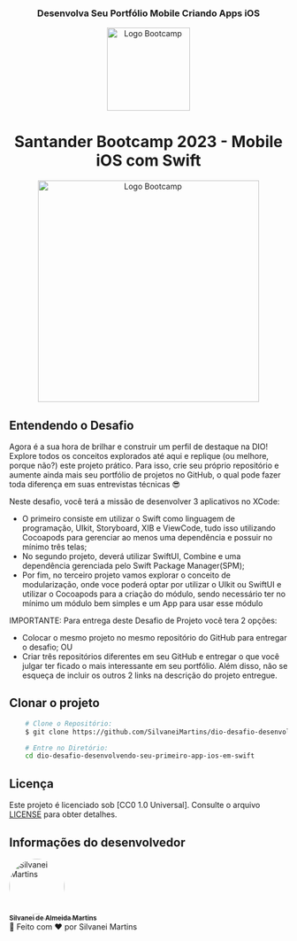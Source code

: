 <h3 align="center">
  Desenvolva Seu Portfólio Mobile Criando Apps iOS
</h3>

<div align="center">
<img src="https://hermes.digitalinnovation.one/assets/diome/logo-full.svg" alt="Logo Bootcamp" width="150">

<h1>
  Santander Bootcamp 2023 -  Mobile iOS com Swift
</h1>
<img src="https://hermes.dio.me/tracks/61d57203-7c43-4d8d-a3f0-833faa2ce680.png" alt="Logo Bootcamp" width="400">
</div>

## Entendendo o Desafio

Agora é a sua hora de brilhar e construir um perfil de destaque na DIO! Explore todos os conceitos explorados até aqui e replique (ou melhore, porque não?) este projeto prático. Para isso, crie seu próprio repositório e aumente ainda mais seu portfólio de projetos no GitHub, o qual pode fazer toda diferença em suas entrevistas técnicas 😎

Neste desafio, você terá a missão de desenvolver 3 aplicativos no XCode:

- O primeiro consiste em utilizar o Swift como linguagem de programação, UIkit, Storyboard, XIB e ViewCode, tudo isso utilizando Cocoapods para gerenciar ao menos uma dependência e possuir no mínimo três telas;
- No segundo projeto, deverá utilizar SwiftUI, Combine e uma dependência gerenciada pelo Swift Package Manager(SPM);
- Por fim, no terceiro projeto vamos explorar o conceito de modularização, onde voce poderá optar por utilizar o UIkit ou SwiftUI e utilizar o Cocoapods para a criação do módulo, sendo necessário ter no mínimo um módulo bem simples e um App para usar esse módulo

IMPORTANTE: Para entrega deste Desafio de Projeto você tera 2 opções:

- Colocar o mesmo projeto no mesmo repositório do GitHub para entregar o desafio; OU
- Criar três repositórios diferentes em seu GitHub e entregar o que você julgar ter ficado o mais interessante em seu portfólio. Além disso, não se esqueça de incluir os outros 2 links na descrição do projeto entregue.

## Clonar o projeto

```bash
    # Clone o Repositório:
    $ git clone https://github.com/SilvaneiMartins/dio-desafio-desenvolvendo-seu-primeiro-app-ios-em-swift

    # Entre no Diretório:
    cd dio-desafio-desenvolvendo-seu-primeiro-app-ios-em-swift
```

## Licença

Este projeto é licenciado sob [CC0 1.0 Universal]. Consulte o arquivo [LICENSE](https://github.com/SilvaneiMartins/dio-desafio-desenvolvendo-seu-primeiro-app-ios-em-swift/blob/master/LICENSE) para obter detalhes.

## Informações do desenvolvedor

<a href="https://github.com/SilvaneiMartins">
    <img
        style="border-radius:50%"
        src="https://github.com/SilvaneiMartins.png"
        width="100px;"
        alt="Silvanei Martins"
    />
    <br />
    <sub>
        <b>Silvanei de Almeida Martins</b>
    </sub>
</a>
     <a href="https://github.com/SilvaneiMartins" title="Silvanei martins" >
 </a>
<br />
🚀 Feito com ❤️ por Silvanei Martins
